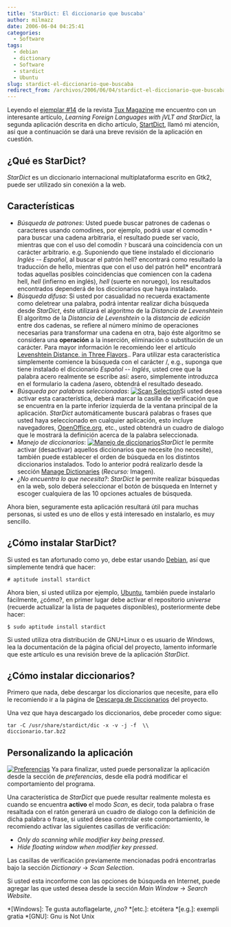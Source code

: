 ```yaml
---
title: 'StarDict: El diccionario que buscaba'
author: milmazz
date: 2006-06-04 04:25:41
categories:
  - Software
tags:
  - debian
  - dictionary
  - Software
  - stardict
  - Ubuntu
slug: stardict-el-diccionario-que-buscaba
redirect_from: /archivos/2006/06/04/stardict-el-diccionario-que-buscaba/
---
```


Leyendo el [ejemplar #14](http://www.tuxmagazine.com/node/1000198) de la revista [Tux Magazine](http://www.tuxmagazine.com/) me encuentro con un interesante artículo, _Learning Foreign Languages with jVLT and StarDict_, la segunda aplicación descrita en dicho artículo, [StartDict](http://stardict.sourceforge.net), llamó mi atención, así que a continuación se dará una breve revisión de la aplicación en cuestión.

## ¿Qué es StarDict?

_StarDict_ es un diccionario internacional multiplataforma escrito en Gtk2, puede ser utilizado sin conexión a la web.

## Características

 * _Búsqueda de patrones_: Usted puede buscar patrones de cadenas o caracteres usando comodines, por ejemplo, podrá usar el comodín `*` para buscar una cadena arbitraria, el resultado puede ser vacío, mientras que con el uso del comodín `?` buscará una coincidencia con un carácter arbitrario. e.g. Suponiendo que tiene instalado el diccionario _Inglés_ -- _Español_, al buscar el patrón hell? encontrará como resultado la traducción de hello, mientras que con el uso del patrón hell* encontrará todas aquellas posibles coincidencias que comiencen con la cadena hell, _hell_ (infierno en inglés), _hell_ (suerte en noruego), los resultados encontrados dependerá de los diccionarios que haya instalado.
 * _Búsqueda difusa_: Si usted por casualidad no recuerda exactamente como deletrear una palabra, podrá intentar realizar dicha búsqueda desde _StarDict_, éste utilizará el algoritmo de la _Distancia de Levenshtein_ El algoritmo de la _Distancia de Levenshtein_ o la _distancia de edición_ entre dos cadenas, se refiere al número mínimo de operaciones necesarias para transformar una cadena en otra, bajo éste algoritmo se considera una **operación** a la inserción, eliminación o substitución de un carácter. Para mayor información le recomiendo leer el artículo [Levenshtein Distance, in Three Flavors](http://www.merriampark.com/ld.htm).. Para utilizar esta característica simplemente comience la búsqueda con el carácter /, e.g., suponga que tiene instalado el diccionario _Español_ -- _Inglés_, usted cree que la palabra acero realmente se escribe así: asero, simplemente introduzca en el formulario la cadena /asero, obtendrá el resultado deseado.
 * _Búsqueda por palabras seleccionadas_: [![Scan Selection](http://blog.milmazz.com.ve/wp-content/uploads/2006/06/scan-checkbox.png)](http://blog.milmazz.com.ve/wp-content/uploads/2006/06/scan-checkbox.png)Si usted desea activar esta característica, deberá marcar la casilla de verificación que se encuentra en la parte inferior izquierda de la ventana principal de la aplicación. _StarDict_ automáticamente buscará palabras o frases que usted haya seleccionado en cualquier aplicación, esto incluye navegadores, [OpenOffice.org](http://www.openoffice.org/), etc., usted obtendrá un cuadro de dialogo que le mostrará la definición acerca de la palabra seleccionada.
 * _Manejo de diccionarios_: [![Manejo de diccionarios](http://blog.milmazz.com.ve/wp-content/uploads/2006/06/manage-dictionaries-tooltip.png)](http://blog.milmazz.com.ve/wp-content/uploads/2006/06/manage-dictionaries-tooltip.png)_StarDict_ le permite activar (desactivar) aquellos diccionarios que necesite (no necesite), también puede establecer el orden de búsqueda en los distintos diccionarios instalados. Todo lo anterior podrá realizarlo desde la sección [Manage Dictionaries](http://blog.milmazz.com.ve/wp-content/uploads/2006/06/manage-dictionaries.png) (_Recurso:_ Imagen).
 * _¿No encuentra lo que necesita?_: _StarDict_ le permite realizar búsquedas en la web, solo deberá seleccionar el botón de búsqueda en Internet y escoger cualquiera de las 10 opciones actuales de búsqueda.

Ahora bien, seguramente esta aplicación resultará útil para muchas personas, si usted es uno de ellos y está interesado en instalarlo, es muy sencillo.

## ¿Cómo instalar StarDict?

Si usted es tan afortunado como yo, debe estar usando [Debian](http://www.debian.org/), así que simplemente tendrá que hacer:

    # aptitude install stardict

Ahora bien, si usted utiliza por ejemplo, [Ubuntu](http://www.ubuntu.com/), también puede instalarlo fácilmente, ¿cómo?, en primer lugar debe activar el repositorio _universe_ (recuerde actualizar la lista de paquetes disponibles), posteriormente debe hacer:

    $ sudo aptitude install stardict

Si usted utiliza otra distribución de GNU+Linux o es usuario de Windows, lea la documentación de la página oficial del proyecto, lamento informarle que este artículo es una revisión breve de la aplicación _StarDict_.

## ¿Cómo instalar diccionarios?

Primero que nada, debe descargar los diccionarios que necesite, para ello le recomiendo ir a la página de [Descarga de Diccionarios](http://stardict.sourceforge.net/Dictionaries.php) del proyecto.

Una vez que haya descargado los diccionarios, debe proceder como sigue:

    tar -C /usr/share/stardict/dic -x -v -j -f  \\
    diccionario.tar.bz2

## Personalizando la aplicación

[![Preferencias](http://blog.milmazz.com.ve/wp-content/uploads/2006/06/preferences.png)](http://blog.milmazz.com.ve/wp-content/uploads/2006/06/preferences.png) Ya para finalizar, usted puede personalizar la aplicación desde la sección de _preferencias_, desde ella podrá modificar el comportamiento del programa.

Una característica de _StarDict_ que puede resultar realmente molesta es cuando se encuentra **activo** el modo _Scan_, es decir, toda palabra o frase resaltada con el ratón generará un cuadro de dialogo con la definición de dicha palabra o frase, si usted desea controlar este comportamiento, le recomiendo activar las siguientes casillas de verificación:

  * _Only do scanning while modifier key being pressed_.
  * _Hide floating window when modifier key pressed_.

Las casillas de verificación previamente mencionadas podrá encontrarlas bajo la sección _Dictionary_ -> _Scan Selection_.

Si usted esta inconforme con las opciones de búsqueda en Internet, puede agregar las que usted desea desde la sección _Main Window_ -> _Search Website_.

  *[Windows]: Te gusta autoflagelarte, ¿no?
  *[etc.]: etcétera
  *[e.g.]: exempli gratia
  *[GNU]: Gnu is Not Unix
